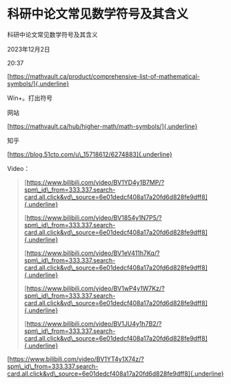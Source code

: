 # 科研中论文常见数学符号及其含义

科研中论文常见数学符号及其含义

2023年12月2日

20:37

 

[https://mathvault.ca/product/comprehensive-list-of-mathematical-symbols/]{.underline}

Win+。打出符号

网站

[https://mathvault.ca/hub/higher-math/math-symbols/]{.underline}

知乎

[https://blog.51cto.com/u\_15718612/6274883]{.underline}

Video：

> [https://www.bilibili.com/video/BV1YD4y1B7MP/?spm\_id\_from=333.337.search-card.all.click&vd\_source=6e01dedcf408a17a20fd6d828fe9dff8]{.underline}
>
>  
>
> [https://www.bilibili.com/video/BV1854y1N7P5/?spm\_id\_from=333.337.search-card.all.click&vd\_source=6e01dedcf408a17a20fd6d828fe9dff8]{.underline}
>
>  
>
> [https://www.bilibili.com/video/BV1eV411h7Kq/?spm\_id\_from=333.337.search-card.all.click&vd\_source=6e01dedcf408a17a20fd6d828fe9dff8]{.underline}
>
>  
>
> [https://www.bilibili.com/video/BV1wP4y1W7Kz/?spm\_id\_from=333.337.search-card.all.click&vd\_source=6e01dedcf408a17a20fd6d828fe9dff8]{.underline}
>
>  
>
> [https://www.bilibili.com/video/BV1JU4y1h7B2/?spm\_id\_from=333.337.search-card.all.click&vd\_source=6e01dedcf408a17a20fd6d828fe9dff8]{.underline}

 

[https://www.bilibili.com/video/BV1YT4y1X74z/?spm\_id\_from=333.337.search-card.all.click&vd\_source=6e01dedcf408a17a20fd6d828fe9dff8]{.underline}
